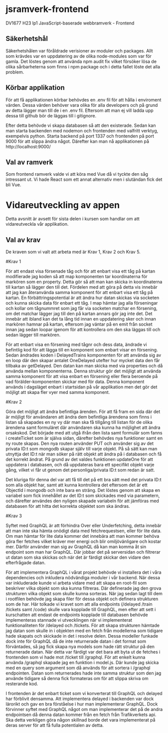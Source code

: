 # jsramverk-frontend
DV1677 H23 lp1 JavaScript-baserade webbramverk - Frontend

## Säkerhetshål

Säkerhetshålen var föråldrade verisioner av moduler och packages. Allt som krävdes var en uppdatering av de olika node-modules som var för gamla. Det löstes genom att använda npm audit fix vilket försöker lösa de olika sårbarheterna som finns i npm package och i detta fallet löste det alla problem.

## Körbar applikation

För att få applikationen körbar behövdes en .env fil för att hålla i enviroment värden. Dessa värden behöver vara olika för alla developers och på grund av detta lägger man till de i en .env fil. Eftersom att man ej vill ladda upp dessa till github bör de läggas till i gitignore.

Efter detta behövde vi skapa databasen så att den existerade. Sedan kan man starta backenden med nodemon och frontenden med valfritt verktyg, exempelvis python. Starta backend på port 1337 och frontenden på port 9000 för att slippa ändra något. Därefter kan man nå applikationen på http://localhost:9000/

## Val av ramverk

Som frontend ramverk valde vi att köra med Vue då vi tyckte den såg intressant ut. Vi hade React som ett annat alternativ men i slutändan fick det bli Vue.

# Vidareutveckling av appen

Detta avsnitt är avsett för sista delen i kursen som handlar om att vidareutveckla vår applikation.

## Val av krav

De kraven som vi valt att arbeta med är Krav 1, Krav 2 och Krav 5.

#Krav 1 

 

För att endast visa försenade tåg och för att enbart visa ett tåg på kartan modifierade jag koden så att map komponenten tar koordinaterna för markören som en property. Detta gör så att man kan skicka in koordinaterna till kartan så lägger den till det. Fördelen med att göra på detta vis innebär att jag kan återanvända samma komponent för att enbart visa ett tåg på kartan. En förbättringspotential är att ändra hur datan skickas via socketen och kunna skicka data för enbart ett tåg. I map hämtar jag alla förseningar och kollar om tågnummret som jag får via socketen matchar en försening, om det matchar lägger jag till den på kartan annars gör jag inte det. Det innebär att ibland kan det ta lång tid innan en uppdatering sker och innan markören hamnar på kartan, eftersom jag väntar på en emit från socket innan jag sedan loopar igenom för att kontrollera om den ska läggas till och sedan lägger till markören. 

För att enbart visa en försening med tågnr och dess data, ändrade vi befintlig kod för att lägga till en komponent som enbart visar en försening. Sedan ändrades koden i DelayedTrains komponenten för att använda sig av en loop där den skapar antalet OneDelayed utefter hur mycket data den får tillbaka av getDelayed. Den datan kan man skicka med via properties och då använda mellan komponenterna. Denna struktur gör det möjligt att använda samma komponent för att visa enbart en försening eller flera beroende på vad förälder-komponenten skickar med för data. Denna komponent används i dagsläget enbart i startsidan på vår applikation men det gör det möjligt att skapa fler vyer med samma komponent. 

#Krav 2 

 

Göra det möjligt att ändra befintliga ärenden. För att få fram en sida där det är möjligt för användaren att ändra dem befintliga ärendena som finns i listan så skapades en ny vy där man ska få tillgång till listan för de olika ärendena samt formuläret där användaren ska kunna ha möjlighet att ändra orsakskod. Det började med att utgå ifrån den lista samt formulär som fanns i createTicket som är själva sidan, därefter behövdes nya funktioner samt en ny route skapas. Den nya routen använder PUT och använder sig av det privata ID:t som mongodb skapar själv till varje objekt. På så sätt kan man utnyttja det ID:t när man söker på rätt objekt att ändra på i databasen och få det korrekt ändrat. På grund av det valdes funktionen updateOne för att uppdatera i databasen, och då uppdateras bara ett specifikt objekt varje gång, vilket vi får ut genom det personliga/privata ID:t som redan är satt. 

Det kluriga för denna del var att få till det på ett bra sätt med det privata ID:t som alla objekt har, samt att kunna kontrollera det eftersom det är ett ObjectId i mongodb och inte bara en sträng. Det löstes genom att skapa en variabel som fick innehållet av det ID:t som skickades med via parametern, och därefter användes den nyligen skapade variabeln för att jämföras med databasen för att hitta det korrekta objektet som ska ändras. 

#Krav 3 

 

Syftet med GraphQL är att förhindra Over eller Underfetching, detta innebär att man inte ska hämta onödigt data med fetchrequestsen, eller för lite data. Om man hämtar för lite data kommer det innebära att man kommer behöva göra fler fetches vilket kräver mer energi och blir omiljövänligare och kostar mer. Därför använder man sig av GraphQL då kan man komma åt sin endpoint som man har GraphQL. Där jobbar det på serversidan och filtrerar ut datan som ska skickas och när det är färdigt skickar den vidare den efterfrågade datan.   

  

För att implementera GraphQL i vårat projekt behövde vi installera det i våra dependencies och inkludera nödvändiga moduler i vår backend. När dessa var inkluderade kunde vi arbeta vidare med att skapa en root-fil som beskriver vilka objekt som ska kunna filtreras. Där definerade jag den grova strukturen vilka objekt som skulle kunna sorteras. När jag sedan lagt till dem i rootfilen behövde jag skapa filer för dessa objekt och definera strukturen som de har. Här tolkade vi kravet som att alla endpoints (/delayed /train /tickets samt /code) skulle vara kopplade till GraphQL, men efter att sett i kurschatten att endast de endpoints kopplade till databasen behövde implementeras stannade vi utvecklingen när vi implementerat funktionaliteten för /delayed och /tickets. För att skapa strukturen hämtade jag datan som skulle in i objekten med en fetch från modellerna som tidigare hade skapats och skickade in det i resolve delen. Dessa modeller funkade dock inte för GraphQL då de inte returnerade datan i det format som förväntades, så jag fick skapa nya models som hade rätt struktur på den returnerade datan. När detta var färdigt var det bara att byta ut de fetches i frontenden som vi hade mot /ticket till /graphql. För att enkelt kunna använda /graphql skapade jag en funktion i model.js. Där kunde jag skicka med en query som argument som då används för att sortera i /graphql endpointen. Datan som returnerades hade inte samma struktur som den jag använde tidigare så denna fick formateras om för att slippa skriva om resterande kod. 

  

I frontenden är det enbart ticket som vi konverterat till GraphQL och delayed har förblivit densamma. Att implementera delayed i backenden var dock lärorikt och gav en bra förståelse i hur man implementerar GraphQL. Dock förvinner syftet med GraphQL något om man implementerar det på de andra endpointsen då denna datan kommer från en fetch från Trafikverkets api. Ska detta verkligen göra någon skillnad borde det vara implementerat på deras server för att få fulla potentialen av detta. 
